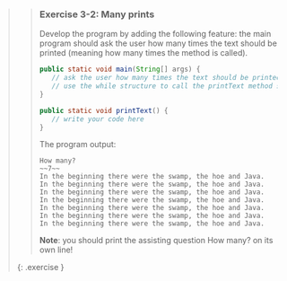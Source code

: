 <!-- WAS 2-17 -->
>>### Exercise 3-2: Many prints
>>
>>Develop the program by adding the following feature: the main program should ask the user how many times the text should be printed (meaning how many times the method is called).
>>
>>```java
>>public static void main(String[] args) {
>>    // ask the user how many times the text should be printed
>>    // use the while structure to call the printText method several times
>>}
>>
>>public static void printText() {
>>    // write your code here
>>}
>>```
>>
>>The program output:
>>
>>```output
>>How many?
>>~~7~~
>>In the beginning there were the swamp, the hoe and Java.
>>In the beginning there were the swamp, the hoe and Java.
>>In the beginning there were the swamp, the hoe and Java.
>>In the beginning there were the swamp, the hoe and Java.
>>In the beginning there were the swamp, the hoe and Java.
>>In the beginning there were the swamp, the hoe and Java.
>>In the beginning there were the swamp, the hoe and Java.
>>```
>>
>>**Note**: you should print the assisting question How many? on its own line!
>>
>{: .exercise }